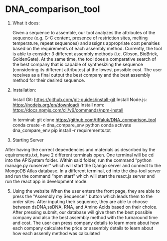 # DNA_comparison_tool

1. What it does:

    Given a sequence to assemble, our tool analyzes the attributes of the sequence (e.g. G-C content, presence of restriction sites, melting temperature, repeat sequences) and assigns appropriate cost penalties based on the requirements of each assembly method. Currently, the tool is able to consider 3 different assembly methods (i.e. Gibson, BioBrick, GoldenGate). At the same time, the tool does a comparative search of the best company that is capable of synthesizing the sequence (considering its different attributes) at the lowest possible cost. The user receives as a final output the best company and the best assembly method for their desired sequence. 
	
	
2. Installation:

    Install Git: https://github.com/git-guides/install-git
    Install Node.js: https://nodejs.org/en/download/
    Install npm: https://docs.npmjs.com/cli/v6/commands/npm-install
	
    In terminal: 
	    git clone https://github.com/tiffaluk/DNA_comparison_tool
	    conda create -n dna_compare_env python
	    conda activate dna_compare_env
	    pip install -r requirements.txt

4. Starting Server

After having the correct dependencies and materials as described by the equirements.txt, have 2 different terminals open. One terminal will be cd into the APISystem folder. Within said folder, run the command “python manage.py runserver” which will start the Django server and connect to the MongoDB Atlas database. In a different terminal, cd into the dna-tool server and run the command “npm start” which will start the react.js server and run the react app in development mode.

5. Using the website
When the user enters the front page, they are able to press the "Assembly my Sequence!" button which leads them to the order sites. After inputing their sequence, they are able to choose between dsDNA,ssDNA, RNA, and Amino Acids based on their choice. After pressing submit, our database will give them the best possible company and also the best assembly method with the turnaround time and cost. The user can press company details to learn more about how each company calculate the price or assembly details to learn about how each assemly method was calculated
